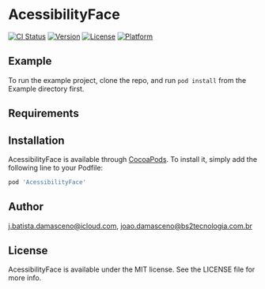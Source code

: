 # AcessibilityFace

[![CI Status](https://img.shields.io/travis/j.batista.damasceno@icloud.com/AcessibilityFace.svg?style=flat)](https://travis-ci.org/j.batista.damasceno@icloud.com/AcessibilityFace)
[![Version](https://img.shields.io/cocoapods/v/AcessibilityFace.svg?style=flat)](https://cocoapods.org/pods/AcessibilityFace)
[![License](https://img.shields.io/cocoapods/l/AcessibilityFace.svg?style=flat)](https://cocoapods.org/pods/AcessibilityFace)
[![Platform](https://img.shields.io/cocoapods/p/AcessibilityFace.svg?style=flat)](https://cocoapods.org/pods/AcessibilityFace)

## Example

To run the example project, clone the repo, and run `pod install` from the Example directory first.

## Requirements

## Installation

AcessibilityFace is available through [CocoaPods](https://cocoapods.org). To install
it, simply add the following line to your Podfile:

```ruby
pod 'AcessibilityFace'
```

## Author

j.batista.damasceno@icloud.com, joao.damasceno@bs2tecnologia.com.br

## License

AcessibilityFace is available under the MIT license. See the LICENSE file for more info.
